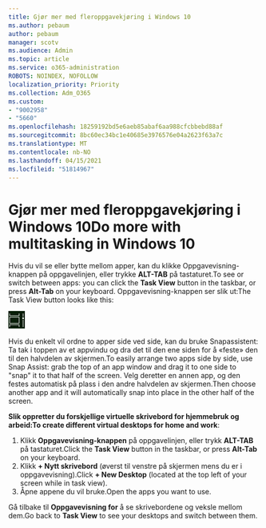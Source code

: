```yaml
---
title: Gjør mer med fleroppgavekjøring i Windows 10
ms.author: pebaum
author: pebaum
manager: scotv
ms.audience: Admin
ms.topic: article
ms.service: o365-administration
ROBOTS: NOINDEX, NOFOLLOW
localization_priority: Priority
ms.collection: Adm_O365
ms.custom:
- "9002958"
- "5660"
ms.openlocfilehash: 18259192bd5e6aeb85abaf6aa988cfcbbebd88af
ms.sourcegitcommit: 8bc60ec34bc1e40685e3976576e04a2623f63a7c
ms.translationtype: MT
ms.contentlocale: nb-NO
ms.lasthandoff: 04/15/2021
ms.locfileid: "51814967"
---
```

# <a name="do-more-with-multitasking-in-windows-10"></a><span data-ttu-id="2c909-102">Gjør mer med fleroppgavekjøring i Windows 10</span><span class="sxs-lookup"><span data-stu-id="2c909-102">Do more with multitasking in Windows 10</span></span>

<span data-ttu-id="2c909-103">Hvis du vil se eller bytte  mellom apper, kan du klikke Oppgavevisning-knappen på oppgavelinjen, eller trykke **ALT-TAB** på tastaturet.</span><span class="sxs-lookup"><span data-stu-id="2c909-103">To see or switch between apps: you can click the **Task View** button in the taskbar, or press **Alt-Tab** on your keyboard.</span></span> <span data-ttu-id="2c909-104">Oppgavevisning-knappen ser slik ut:</span><span class="sxs-lookup"><span data-stu-id="2c909-104">The Task View button looks like this:</span></span>

![Oppgavevisning-knappen](media/task-view.png)

<span data-ttu-id="2c909-106">Hvis du enkelt vil ordne to apper side ved side, kan du bruke Snapassistent: Ta tak i toppen av et appvindu og dra det til den ene siden for å «feste» den til den halvdelen av skjermen.</span><span class="sxs-lookup"><span data-stu-id="2c909-106">To easily arrange two apps side by side, use Snap Assist: grab the top of an app window and drag it to one side to "snap" it to that half of the screen.</span></span> <span data-ttu-id="2c909-107">Velg deretter en annen app, og den festes automatisk på plass i den andre halvdelen av skjermen.</span><span class="sxs-lookup"><span data-stu-id="2c909-107">Then choose another app and it will automatically snap into place in the other half of the screen.</span></span>

<span data-ttu-id="2c909-108">**Slik oppretter du forskjellige virtuelle skrivebord for hjemmebruk og arbeid:**</span><span class="sxs-lookup"><span data-stu-id="2c909-108">**To create different virtual desktops for home and work**:</span></span>

1. <span data-ttu-id="2c909-109">Klikk **Oppgavevisning-knappen** på oppgavelinjen, eller trykk **ALT-TAB** på tastaturet.</span><span class="sxs-lookup"><span data-stu-id="2c909-109">Click the **Task View** button in the taskbar, or press **Alt-Tab** on your keyboard.</span></span>
2. <span data-ttu-id="2c909-110">Klikk **+ Nytt skrivebord** (øverst til venstre på skjermen mens du er i oppgavevisning).</span><span class="sxs-lookup"><span data-stu-id="2c909-110">Click **+ New Desktop** (located at the top left of your screen while in task view).</span></span>
3. <span data-ttu-id="2c909-111">Åpne appene du vil bruke.</span><span class="sxs-lookup"><span data-stu-id="2c909-111">Open the apps you want to use.</span></span> 

<span data-ttu-id="2c909-112">Gå tilbake til **Oppgavevisning for** å se skrivebordene og veksle mellom dem.</span><span class="sxs-lookup"><span data-stu-id="2c909-112">Go back to **Task View** to see your desktops and switch between them.</span></span>
